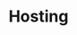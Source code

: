 ---
title: Hosting
slug: hosting
sections: Primeros pasos, Configuración del alojamiento, CMS, FTP y SSH, SSL, Bases de datos, CloudDB, PHP, Optimización del sitio web, Diagnóstico, Tareas automatizadas (Cron), Reescritura y autenticación, Casos de uso
order: 02
---
